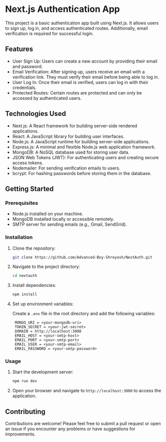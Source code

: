# Next.js Authentication App

This project is a basic authentication app built using Next.js. It allows users to sign up, log in, and access authenticated routes. Additionally, email verification is required for successful login.

## Features

- User Sign Up: Users can create a new account by providing their email and password.
- Email Verification: After signing up, users receive an email with a verification link. They must verify their email before being able to log in.
- User Log In: Once their email is verified, users can log in with their credentials.
- Protected Routes: Certain routes are protected and can only be accessed by authenticated users.

## Technologies Used

- Next.js: A React framework for building server-side rendered applications.
- React: A JavaScript library for building user interfaces.
- Node.js: A JavaScript runtime for building server-side applications.
- Express.js: A minimal and flexible Node.js web application framework.
- MongoDB: A NoSQL database used for storing user data.
- JSON Web Tokens (JWT): For authenticating users and creating secure access tokens.
- Nodemailer: For sending verification emails to users.
- bcrypt: For hashing passwords before storing them in the database.

## Getting Started

### Prerequisites

- Node.js installed on your machine.
- MongoDB installed locally or accessible remotely.
- SMTP server for sending emails (e.g., Gmail, SendGrid).

### Installation

1. Clone the repository:

   ```bash
   git clone https://github.com/Advanced-Boy-Shreyash/NextAuth.git
   ```

2. Navigate to the project directory:

   ```bash
   cd nextauth
   ```

3. Install dependencies:

   ```bash
   npm install
   ```

4. Set up environment variables:

   Create a `.env` file in the root directory and add the following variables:

   ```
    MONGO_URI = <your-mongodb-uri>
    TOKEN_SECRET = <your-jwt-secret>
    DOMAIN = http://localhost:3000
    EMAIL_HOST = <your-smtp-host>
    EMAIL_PORT = <your-smtp-port>
    EMAIL_USER = <your-smtp-email>
    EMAIL_PASSWORD = <your-smtp-password>
   ```

### Usage

1. Start the development server:

   ```bash
   npm run dev
   ```

2. Open your browser and navigate to `http://localhost:3000` to access the application.

## Contributing

Contributions are welcome! Please feel free to submit a pull request or open an issue if you encounter any problems or have suggestions for improvements.